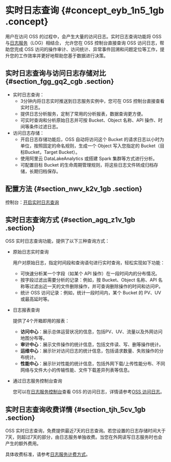 # 实时日志查询 {#concept_eyb_1n5_1gb .concept}

用户在访问 OSS 的过程中，会产生大量的访问日志。实时日志查询功能将 OSS 与[日志服务](../../../../../cn.zh-CN/产品简介/什么是日志服务.md#)（LOG）相结合， 允许您在 OSS 控制台直接查询 OSS 访问日志，帮助您完成 OSS 访问的操作审计、访问统计、异常事件回溯和问题定位等工作，提升您的工作效率并更好地帮助您基于数据进行决策。

## 实时日志查询与访问日志存储对比 {#section_fgg_gq2_cgb .section}

-   实时日志查询：
    -   3分钟内将日志实时推送到日志服务实例中，您可在 OSS 控制台直接查看实时日志。
    -   提供日志分析服务，定制了常用的分析报表，数据查询更方便。
    -   可实时查询和分析原始日志并可按 Bucket、Object 名称、API 操作、时间等条件过滤日志。
-   访问日志存储：
    -   开启日志存储功能后，OSS 自动将访问这个 Bucket 的请求日志以小时为单位，按照固定的命名规则，生成一个 Object 写入您指定的 Bucket（目标Bucket，Target Bucket）。
    -   使用阿里云 DataLakeAnalytics 或搭建 Spark 集群等方式进行分析。
    -   可配置目标 Bucket 的生命周期管理规则，将这些日志文件转成归档存储，长期归档保存。

## 配置方法 {#section_nwv_k2v_1gb .section}

控制台：[开启实时日志查询](../../../../../cn.zh-CN/控制台用户指南/日志管理/实时日志查询.md#)

## 实时日志查询方式 {#section_agq_z1v_1gb .section}

OSS 实时日志查询功能，提供了以下三种查询方式：

-   原始日志实时查询

    用户对原始日志，指定时间段和查询语句进行实时查询，轻松实现如下功能：

    -   可快速分析某一个字段（如某个 API 操作）在一段时间内的分布情况。
    -   按字段过滤出需要分析的记录：例如，按 Bucket、Object 名称、API 名称等过滤出近一天的文件删除操作，并可查询删除操作的时间和访问IP。
    -   统计 OSS 访问记录：例如，统计一段时间内，某个 Bucket 的 PV、UV 或最高延时等。
-   日志报表查询

    提供了4个开箱即用的报表：

    -   **访问中心**：展示总体运营状况的信息，包括PV、UV、流量以及外网访问地图分布等。
    -   **审计中心**：展示文件操作的统计信息，包括文件读、写、删等操作统计。
    -   **运维中心**：展示针对访问日志的统计信息，包括请求数量、失败操作的分布统计。
    -   **性能中心**：展示针对性能的统计信息，包括外网下载/上传性能分布、不同网络与文件大小的传输性能、文件下载差异列表等信息。
-   通过日志服务控制台查询

    您可以在[日志服务控制台](https://sls.console.aliyun.com/)查看 OSS 的访问日志，详情请参考[OSS 访问日志](../../../../../cn.zh-CN/用户指南/云产品采集/OSS访问日志/OSS访问日志.md#)。


## 实时日志查询收费详情 {#section_tjh_5cv_1gb .section}

OSS 实时日志查询，免费提供最近7天的日志查询。若您设置的日志存储时间大于7天，则超过7天的部分，由日志服务单独收费。当您在外网读写日志服务时也会产生的额外费用。

具体收费标准，请参考[日志服务计费方式](../../../../../cn.zh-CN/产品定价/按量付费.md#)。

